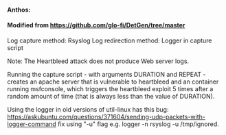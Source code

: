 #### Anthos:
#### Modified from https://github.com/glo-fi/DetGen/tree/master
Log capture method: Rsyslog
Log redirection method: Logger in capture script

Note: The Heartbleed attack does not produce Web server logs. 

Running the capture script - with arguments DURATION and REPEAT - creates an apache server that is vulnerable to heartbleed and an container running msfconsole, which triggers the heartbleed exploit 5 times after a random amount of time (that is always less than the value of DURATION).

Using the logger in old versions of util-linux has this bug: https://askubuntu.com/questions/371604/sending-udp-packets-with-logger-command
fix using "-u" flag e.g. logger -n rsyslog -u /tmp/ignored.
